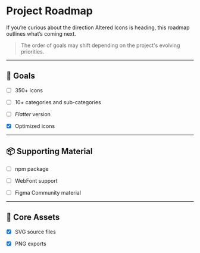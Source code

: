 # Project Roadmap

If you’re curious about the direction Altered Icons is heading, this roadmap outlines what’s coming next.

> The order of goals may shift depending on the project's evolving priorities.


---

## 🎯 Goals

+ [ ] 350+ icons

+ [ ] 10+ categories and sub-categories

+ [ ] *Flatter* version

+ [x] Optimized icons

<!-- + [ ] Filled style version -->

---

## 📦 Supporting Material


+ [ ] npm package

+ [ ] WebFont support

+ [ ] Figma Community material

<!-- + [ ] Tree Shaking integration -->

<!-- + [ ] Static (vanilla) -->

<!-- + [ ] C integration -->

<!-- + [ ] Website -->

<!-- + [ ] Design Software's assets -->


---

## 📌 Core Assets

+ [x] SVG source files

+ [x] PNG exports

